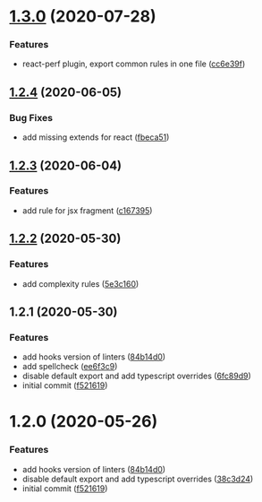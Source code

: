 # [1.3.0](https://github.com/notum-cz/eslint-config-notum-react/compare/v1.2.4...v1.3.0) (2020-07-28)


### Features

* react-perf plugin, export common rules in one file ([cc6e39f](https://github.com/notum-cz/eslint-config-notum-react/commit/cc6e39fcc27889423448c58f2df396ae19089c80))



## [1.2.4](https://github.com/notum-cz/eslint-config-notum-react/compare/v1.2.3...v1.2.4) (2020-06-05)


### Bug Fixes

* add missing extends for react ([fbeca51](https://github.com/notum-cz/eslint-config-notum-react/commit/fbeca5109a96415990b83653b4fc878455ddd584))



## [1.2.3](https://github.com/notum-cz/eslint-config-notum-react/compare/v1.2.2...v1.2.3) (2020-06-04)


### Features

* add rule for jsx fragment ([c167395](https://github.com/notum-cz/eslint-config-notum-react/commit/c167395faef7c7dbdbd2291e53b1c2e97e8c925c))



## [1.2.2](https://github.com/notum-cz/eslint-config-notum-react/compare/v1.2.1...v1.2.2) (2020-05-30)


### Features

* add complexity rules ([5e3c160](https://github.com/notum-cz/eslint-config-notum-react/commit/5e3c16005567b13b6b946d14a7ac7a37cefa76f9))



## 1.2.1 (2020-05-30)


### Features

* add hooks version of linters ([84b14d0](https://github.com/notum-cz/eslint-config-notum-react/commit/84b14d08ac4a30a7b292938b07df40cd22936311))
* add spellcheck ([ee6f3c9](https://github.com/notum-cz/eslint-config-notum-react/commit/ee6f3c99095e92c54d037d9255ee647b15fa402a))
* disable default export and add typescript overrides ([6fc89d9](https://github.com/notum-cz/eslint-config-notum-react/commit/6fc89d915ee03b00c90e6ed61b9b55a541477a17))
* initial commit ([f521619](https://github.com/notum-cz/eslint-config-notum-react/commit/f5216191d17b717bb9a3b2af5137670bcb8d6e3c))



# 1.2.0 (2020-05-26)


### Features

* add hooks version of linters ([84b14d0](https://github.com/notum-cz/eslint-config-notum-react/commit/84b14d08ac4a30a7b292938b07df40cd22936311))
* disable default export and add typescript overrides ([38c3d24](https://github.com/notum-cz/eslint-config-notum-react/commit/38c3d245d3ae830dbf988fd6d8187e72a060c132))
* initial commit ([f521619](https://github.com/notum-cz/eslint-config-notum-react/commit/f5216191d17b717bb9a3b2af5137670bcb8d6e3c))



